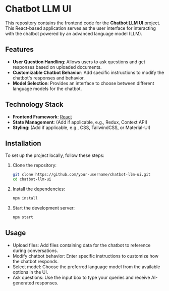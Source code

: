 # Chatbot LLM UI

This repository contains the frontend code for the **Chatbot LLM UI** project. This React-based application serves as the user interface for interacting with the chatbot powered by an advanced language model (LLM). 

## Features

- **User Question Handling**: Allows users to ask questions and get responses based on uploaded documents.
- **Customizable Chatbot Behavior**: Add specific instructions to modify the chatbot's responses and behavior.
- **Model Selection**: Provides an interface to choose between different language models for the chatbot.

## Technology Stack

- **Frontend Framework**: [React](https://reactjs.org/)
- **State Management**: (Add if applicable, e.g., Redux, Context API)
- **Styling**: (Add if applicable, e.g., CSS, TailwindCSS, or Material-UI)

## Installation

To set up the project locally, follow these steps:

1. Clone the repository:
   ```bash
   git clone https://github.com/your-username/chatbot-llm-ui.git
   cd chatbot-llm-ui

2. Install the dependencies:
   ```bash
   npm install
   
4. Start the development server:
   ```bash
   npm start

## Usage
- Upload files: Add files containing data for the chatbot to reference during conversations.
- Modify chatbot behavior: Enter specific instructions to customize how the chatbot responds.
- Select model: Choose the preferred language model from the available options in the UI.
- Ask questions: Use the input box to type your queries and receive AI-generated responses.
